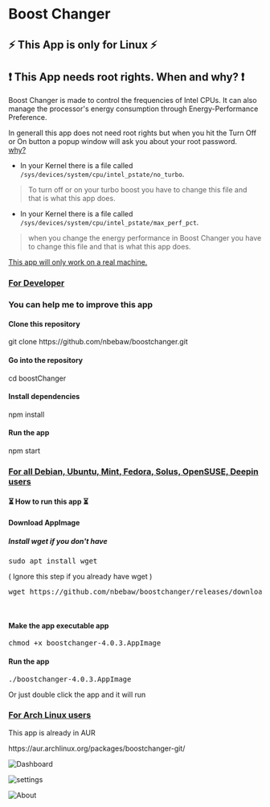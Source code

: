 # Boost Changer

<h2>&#9889; This App is only for Linux &#9889;</h2>
<h2>&#10071; This App needs root rights. When and why? &#10071;</h2>
<p>Boost Changer is made to control the frequencies of Intel CPUs. It can also manage the processor's energy consumption through Energy-Performance Preference.</p>
<p>In generall this app does not need root rights but when you hit the Turn Off or On button a popup window will ask you about your root password.<br>
<u>why?</u> 

- In your Kernel there is a file called <code>/sys/devices/system/cpu/intel_pstate/no_turbo</code>.
> To turn off or on your turbo boost you have to change this file and that is what this app does.<br>

- In your Kernel there is a file called <code>/sys/devices/system/cpu/intel_pstate/max_perf_pct</code>.
> when you change the energy performance in Boost Changer you have to change this file and that is what this app does.

<u>This app will only work on a real machine.</u>
<h3><u>For Developer</u><h3>
You can help me to improve this app
<h4>Clone this repository</h4>
git clone https://github.com/nbebaw/boostchanger.git
<h4>Go into the repository</h4>
cd boostChanger
<h4>Install dependencies</h4>
npm install
<h4>Run the app</h4>
npm start
<br>
<h3><u>For all Debian, Ubuntu, Mint, Fedora, Solus, OpenSUSE, Deepin users </u></h3>
<h4>&#9203; How to run this app &#9203;</h4>
<h4>Download AppImage</h4>
<h5>Install wget if you don't have</h5>
<pre>sudo apt install wget</pre> ( Ignore this step if you already have wget ) <br>
<pre>wget https://github.com/nbebaw/boostchanger/releases/download/v4.0.3/boostchanger-4.0.3.AppImage</pre><br>
<h4>Make the app executable app</h4>
<pre>chmod +x boostchanger-4.0.3.AppImage</pre>
<h4>Run the app</h4>
<pre>./boostchanger-4.0.3.AppImage</pre>
  Or just double click the app and it will run 
<h3><u>For Arch Linux users</u></h3>
<p>This app is already in AUR</p>
https://aur.archlinux.org/packages/boostchanger-git/

<br>

![Dashboard](https://user-images.githubusercontent.com/57049550/105500022-9483ab80-5cc2-11eb-88e1-260d326c0ba0.png)

![settings](https://user-images.githubusercontent.com/57049550/105500026-95b4d880-5cc2-11eb-96f9-0ab83e7ed054.png)

![About](https://user-images.githubusercontent.com/57049550/105500025-95b4d880-5cc2-11eb-9940-7f97a9344080.png)
